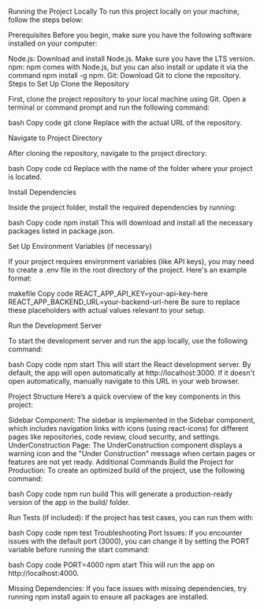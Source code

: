 Running the Project Locally
To run this project locally on your machine, follow the steps below:

Prerequisites
Before you begin, make sure you have the following software installed on your computer:

Node.js: Download and install Node.js. Make sure you have the LTS version.
npm: npm comes with Node.js, but you can also install or update it via the command npm install -g npm.
Git: Download Git to clone the repository.
Steps to Set Up
Clone the Repository

First, clone the project repository to your local machine using Git. Open a terminal or command prompt and run the following command:

bash
Copy code
git clone <repository-url>
Replace <repository-url> with the actual URL of the repository.

Navigate to Project Directory

After cloning the repository, navigate to the project directory:

bash
Copy code
cd <project-name>
Replace <project-name> with the name of the folder where your project is located.

Install Dependencies

Inside the project folder, install the required dependencies by running:

bash
Copy code
npm install
This will download and install all the necessary packages listed in package.json.

Set Up Environment Variables (if necessary)

If your project requires environment variables (like API keys), you may need to create a .env file in the root directory of the project. Here's an example format:

makefile
Copy code
REACT_APP_API_KEY=your-api-key-here
REACT_APP_BACKEND_URL=your-backend-url-here
Be sure to replace these placeholders with actual values relevant to your setup.

Run the Development Server

To start the development server and run the app locally, use the following command:

bash
Copy code
npm start
This will start the React development server. By default, the app will open automatically at http://localhost:3000. If it doesn't open automatically, manually navigate to this URL in your web browser.

Project Structure
Here’s a quick overview of the key components in this project:

Sidebar Component: The sidebar is implemented in the Sidebar component, which includes navigation links with icons (using react-icons) for different pages like repositories, code review, cloud security, and settings.
UnderConstruction Page: The UnderConstruction component displays a warning icon and the "Under Construction" message when certain pages or features are not yet ready.
Additional Commands
Build the Project for Production: To create an optimized build of the project, use the following command:

bash
Copy code
npm run build
This will generate a production-ready version of the app in the build/ folder.

Run Tests (if included): If the project has test cases, you can run them with:

bash
Copy code
npm test
Troubleshooting
Port Issues: If you encounter issues with the default port (3000), you can change it by setting the PORT variable before running the start command:

bash
Copy code
PORT=4000 npm start
This will run the app on http://localhost:4000.

Missing Dependencies: If you face issues with missing dependencies, try running npm install again to ensure all packages are installed.
